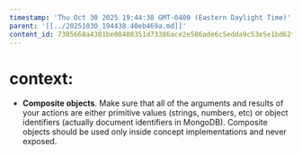 ```yaml
---
timestamp: 'Thu Oct 30 2025 19:44:38 GMT-0400 (Eastern Daylight Time)'
parent: '[[../20251030_194438.40eb469a.md]]'
content_id: 7305668a4301be00408351d73386ace2e586ade6c5edda9c53e5e1bd62fd0581
---
```


# context:

* **Composite objects**. Make sure that all of the arguments and results of your actions are either primitive values (strings, numbers, etc) or object identifiers (actually document identifiers in MongoDB). Composite objects should be used only inside concept implementations and never exposed.
